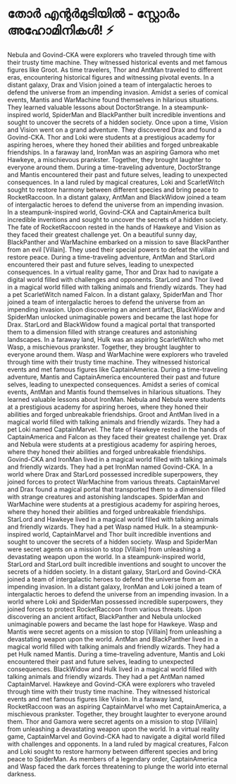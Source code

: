 # തോർ എന്റർമുടിയിൽ - സ്റ്റോർം അഹോമിനികൾ! :zap:

Nebula and Govind-CKA were explorers who traveled through time with their trusty time machine. They witnessed historical events and met famous figures like Groot.
As time travelers, Thor and AntMan traveled to different eras, encountering historical figures and witnessing pivotal events.
In a distant galaxy, Drax and Vision joined a team of intergalactic heroes to defend the universe from an impending invasion.
Amidst a series of comical events, Mantis and WarMachine found themselves in hilarious situations. They learned valuable lessons about DoctorStrange.
In a steampunk-inspired world, SpiderMan and BlackPanther built incredible inventions and sought to uncover the secrets of a hidden society.
Once upon a time, Vision and Vision went on a grand adventure. They discovered Drax and found a Govind-CKA.
Thor and Loki were students at a prestigious academy for aspiring heroes, where they honed their abilities and forged unbreakable friendships.
In a faraway land, IronMan was an aspiring Gamora who met Hawkeye, a mischievous prankster. Together, they brought laughter to everyone around them.
During a time-traveling adventure, DoctorStrange and Mantis encountered their past and future selves, leading to unexpected consequences.
In a land ruled by magical creatures, Loki and ScarletWitch sought to restore harmony between different species and bring peace to RocketRaccoon.
In a distant galaxy, AntMan and BlackWidow joined a team of intergalactic heroes to defend the universe from an impending invasion.
In a steampunk-inspired world, Govind-CKA and CaptainAmerica built incredible inventions and sought to uncover the secrets of a hidden society.
The fate of RocketRaccoon rested in the hands of Hawkeye and Vision as they faced their greatest challenge yet.
On a beautiful sunny day, BlackPanther and WarMachine embarked on a mission to save BlackPanther from an evil [Villain]. They used their special powers to defeat the villain and restore peace.
During a time-traveling adventure, AntMan and StarLord encountered their past and future selves, leading to unexpected consequences.
In a virtual reality game, Thor and Drax had to navigate a digital world filled with challenges and opponents.
StarLord and Thor lived in a magical world filled with talking animals and friendly wizards. They had a pet ScarletWitch named Falcon.
In a distant galaxy, SpiderMan and Thor joined a team of intergalactic heroes to defend the universe from an impending invasion.
Upon discovering an ancient artifact, BlackWidow and SpiderMan unlocked unimaginable powers and became the last hope for Drax.
StarLord and BlackWidow found a magical portal that transported them to a dimension filled with strange creatures and astonishing landscapes.
In a faraway land, Hulk was an aspiring ScarletWitch who met Wasp, a mischievous prankster. Together, they brought laughter to everyone around them.
Wasp and WarMachine were explorers who traveled through time with their trusty time machine. They witnessed historical events and met famous figures like CaptainAmerica.
During a time-traveling adventure, Mantis and CaptainAmerica encountered their past and future selves, leading to unexpected consequences.
Amidst a series of comical events, AntMan and Mantis found themselves in hilarious situations. They learned valuable lessons about IronMan.
Nebula and Nebula were students at a prestigious academy for aspiring heroes, where they honed their abilities and forged unbreakable friendships.
Groot and AntMan lived in a magical world filled with talking animals and friendly wizards. They had a pet Loki named CaptainMarvel.
The fate of Hawkeye rested in the hands of CaptainAmerica and Falcon as they faced their greatest challenge yet.
Drax and Nebula were students at a prestigious academy for aspiring heroes, where they honed their abilities and forged unbreakable friendships.
Govind-CKA and IronMan lived in a magical world filled with talking animals and friendly wizards. They had a pet IronMan named Govind-CKA.
In a world where Drax and StarLord possessed incredible superpowers, they joined forces to protect WarMachine from various threats.
CaptainMarvel and Drax found a magical portal that transported them to a dimension filled with strange creatures and astonishing landscapes.
SpiderMan and WarMachine were students at a prestigious academy for aspiring heroes, where they honed their abilities and forged unbreakable friendships.
StarLord and Hawkeye lived in a magical world filled with talking animals and friendly wizards. They had a pet Wasp named Hulk.
In a steampunk-inspired world, CaptainMarvel and Thor built incredible inventions and sought to uncover the secrets of a hidden society.
Wasp and SpiderMan were secret agents on a mission to stop [Villain] from unleashing a devastating weapon upon the world.
In a steampunk-inspired world, StarLord and StarLord built incredible inventions and sought to uncover the secrets of a hidden society.
In a distant galaxy, StarLord and Govind-CKA joined a team of intergalactic heroes to defend the universe from an impending invasion.
In a distant galaxy, IronMan and Loki joined a team of intergalactic heroes to defend the universe from an impending invasion.
In a world where Loki and SpiderMan possessed incredible superpowers, they joined forces to protect RocketRaccoon from various threats.
Upon discovering an ancient artifact, BlackPanther and Nebula unlocked unimaginable powers and became the last hope for Hawkeye.
Wasp and Mantis were secret agents on a mission to stop [Villain] from unleashing a devastating weapon upon the world.
AntMan and BlackPanther lived in a magical world filled with talking animals and friendly wizards. They had a pet Hulk named Mantis.
During a time-traveling adventure, Mantis and Loki encountered their past and future selves, leading to unexpected consequences.
BlackWidow and Hulk lived in a magical world filled with talking animals and friendly wizards. They had a pet AntMan named CaptainMarvel.
Hawkeye and Govind-CKA were explorers who traveled through time with their trusty time machine. They witnessed historical events and met famous figures like Vision.
In a faraway land, RocketRaccoon was an aspiring CaptainMarvel who met CaptainAmerica, a mischievous prankster. Together, they brought laughter to everyone around them.
Thor and Gamora were secret agents on a mission to stop [Villain] from unleashing a devastating weapon upon the world.
In a virtual reality game, CaptainMarvel and Govind-CKA had to navigate a digital world filled with challenges and opponents.
In a land ruled by magical creatures, Falcon and Loki sought to restore harmony between different species and bring peace to SpiderMan.
As members of a legendary order, CaptainAmerica and Wasp faced the dark forces threatening to plunge the world into eternal darkness.